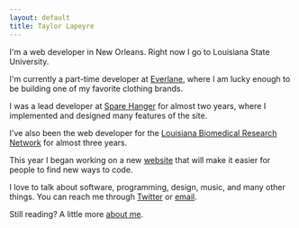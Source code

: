 ```yaml
---
layout: default
title: Taylor Lapeyre
---
```


I'm a web developer in New Orleans. Right now I go to Louisiana State University.

I'm currently a part-time developer at [Everlane][1], where I am lucky enough to be building one of my favorite clothing brands.

I was a lead developer at [Spare Hanger][0] for almost two years, where I implemented and designed many features of the site.

I've also been the web developer for the [Louisiana Biomedical Research Network][2] for almost three years.

This year I began working on a new [website][3] that will make it easier for people to find new ways to code.

I love to talk about software, programming, design, music, and many other things. You can reach me through [Twitter][4] or [email][5].

Still reading? A little more [about me][6].

[0]: http://sparehanger.com
[1]: http://everlane.com
[2]: http://lbrn.lsu.edu
[3]: https://github.com/taylorlapeyre/agora
[4]: http://twitter.com/taylorlapeyre
[5]: mailto:hello@taylorlapeyre.me
[6]: /about
